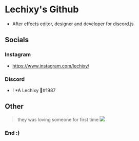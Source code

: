 # Lechixy's Github
- After effects editor, designer and developer for discord.js

## Socials
### Instagram
- https://www.instagram.com/lechixy/
### Discord
- ! *A Lechixy 🦋#1987


## Other

> they was loving someone for first time
![](https://www.denofgeek.com/wp-content/uploads/2021/07/Loki-Sylvie.jpg?fit=1200%2C675)


### End :)
